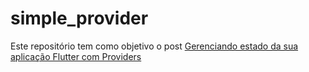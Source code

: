 # simple_provider


Este repositório tem como objetivo o post [Gerenciando estado da sua aplicação Flutter com Providers](https://medium.com/@marcelomussi/gerenciando-estado-da-sua-aplicação-flutter-com-providers-8bdd1542c0ba)